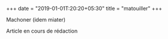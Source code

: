 +++
date = "2019-01-01T:20:20+05:30"
title = "matouiller"
+++

Machoner (idem miater)
<!--more-->
Article en cours de rédaction

> 
